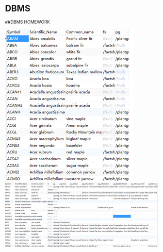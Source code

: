 # DBMS

##DBMS HOMEWORK

![image](https://github.com/wangweijun120/DBMS/blob/master/Public/image/data0.png)
![image](https://github.com/wangweijun120/DBMS/blob/master/Public/image/data3.png)

